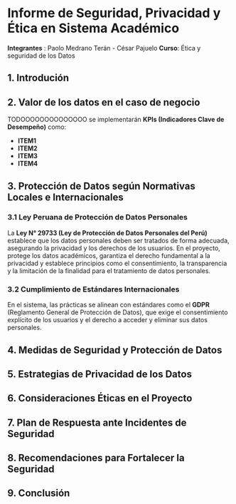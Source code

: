 # Informe de Seguridad, Privacidad y Ética en Sistema Académico
**Integrantes** : Paolo Medrano Terán - César Pajuelo 
**Curso**: Ética y seguridad de los Datos

## 1. Introdución 
## 2. Valor de los datos en el caso de negocio 
TODOOOOOOOOOOOOOO
se implementarán **KPIs (Indicadores Clave de Desempeño)** como:
- **ITEM1**
- **ITEM2**
- **ITEM3**
- **ITEM4**

## **3. Protección de Datos según Normativas Locales e Internacionales**

### **3.1 Ley Peruana de Protección de Datos Personales**
La **Ley N° 29733 (Ley de Protección de Datos Personales del Perú)** establece que los datos personales deben ser tratados de forma adecuada, asegurando la privacidad y los derechos de los usuarios. En el proyecto, protege los datos académicos, garantiza el derecho fundamental a la privacidad y establece principios como el consentimiento, la transparencia y la limitación de la finalidad para el tratamiento de datos personales. 

### **3.2 Cumplimiento de Estándares Internacionales**
En el sistema, las prácticas se alinean con estándares como el **GDPR** (Reglamento General de Protección de Datos), que exige el consentimiento explícito de los usuarios y el derecho a acceder y eliminar sus datos personales.

## 4. Medidas de Seguridad y Protección de Datos

## 5. Estrategias de Privacidad de los Datos

## **6. Consideraciones Éticas en el Proyecto**


## **7. Plan de Respuesta ante Incidentes de Seguridad**

## 8. Recomendaciones para Fortalecer la Seguridad


## 9. Conclusión

